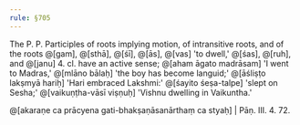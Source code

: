 ```yaml
---
rule: §705
---
```


The P. P. Participles of roots implying motion, of intransitive roots, and of the roots @[gam], @[sthā], @[śī], @[ās], @[vas] 'to dwell,' @[śas], @[ruh], and @[janu] 4. cl. have an active sense; @[aham āgato madrāsam] 'I went to Madras,' @[mlāno bālaḥ] 'the boy has become languid;' @[āśliṣṭo lakṣmyā hariḥ] 'Hari embraced Lakshmi:' @[śayito śeṣa-talpe] 'slept on Sesha;' @[vaikuṇṭha-vāsī viṣṇuḥ] 'Vishnu dwelling in Vaikuntha.'

@[akaraṇe ca prācyena gati-bhakṣaṇāsanārthaṃ ca styaḥ] | Pāṇ. III. 4. 72.